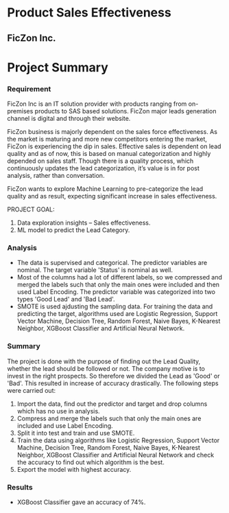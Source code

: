# Product Sales Effectiveness
## FicZon Inc.

# Project Summary
### Requirement
   FicZon Inc is an IT solution provider with products ranging from on-premises products to SAS based solutions. FicZon major leads generation channel is digital and through their website.
   
   FicZon business is majorly dependent on the sales force effectiveness. As the market is maturing and more new competitors entering the market, FicZon is experiencing the dip in sales. Effective sales is dependent on lead quality and as of now, this is based on manual categorization and highly depended on sales staff. Though there is a quality process, which continuously updates the lead categorization, it’s value is in for post analysis, rather than conversation.
    
   FicZon wants to explore Machine Learning to pre-categorize the lead quality and as result, expecting significant increase in sales effectiveness.

PROJECT GOAL:
1. Data exploration insights – Sales effectiveness.
2. ML model to predict the Lead Category.

### Analysis
- The data is supervised and categorical. The predictor variables are nominal. The target variable 'Status' is nominal as well. 
- Most of the columns had a lot of different labels, so we compressed and merged the labels such that only the main ones were included and then used Label Encoding. The predictor variable was categorized into two types 'Good Lead' and 'Bad Lead'.
- SMOTE is used ajdusting the sampling data. For training the data and predicting the target, algorithms used are Logistic Regression, Support Vector Machine, Decision Tree, Random Forest, Naive Bayes, K-Nearest Neighbor, XGBoost Classifier and Artificial Neural Network.

### Summary
The project is done with the purpose of finding out the Lead Quality, whether the lead should be followed or not. The company motive is to invest in the right prospects. So therefore we divided the Lead as 'Good' or 'Bad'. This resulted  in increase of accuracy drastically.
    The following steps were carried out:
1. Import the data, find out the predictor and target and drop columns which has no use in analysis.
2. Compress and merge the labels such that only the main ones are included and use Label Encoding.
3. Split it into test and train and use SMOTE.
4. Train the data using algorithms like Logistic Regression, Support Vector Machine, Decision Tree, Random Forest, Naive Bayes, K-Nearest Neighbor, XGBoost Classifier and Artificial Neural Network and check the accuracy to find out which algorithm is the best.
5. Export the model with highest accuracy.

### Results
- XGBoost Classifier gave an accuracy of 74%.

